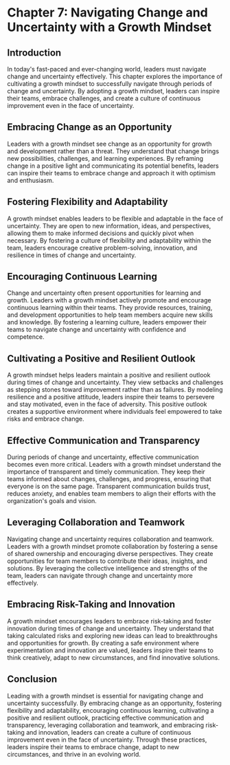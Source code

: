 Chapter 7: Navigating Change and Uncertainty with a Growth Mindset
==================================================================

Introduction
------------

In today's fast-paced and ever-changing world, leaders must navigate change and uncertainty effectively. This chapter explores the importance of cultivating a growth mindset to successfully navigate through periods of change and uncertainty. By adopting a growth mindset, leaders can inspire their teams, embrace challenges, and create a culture of continuous improvement even in the face of uncertainty.

Embracing Change as an Opportunity
----------------------------------

Leaders with a growth mindset see change as an opportunity for growth and development rather than a threat. They understand that change brings new possibilities, challenges, and learning experiences. By reframing change in a positive light and communicating its potential benefits, leaders can inspire their teams to embrace change and approach it with optimism and enthusiasm.

Fostering Flexibility and Adaptability
--------------------------------------

A growth mindset enables leaders to be flexible and adaptable in the face of uncertainty. They are open to new information, ideas, and perspectives, allowing them to make informed decisions and quickly pivot when necessary. By fostering a culture of flexibility and adaptability within the team, leaders encourage creative problem-solving, innovation, and resilience in times of change and uncertainty.

Encouraging Continuous Learning
-------------------------------

Change and uncertainty often present opportunities for learning and growth. Leaders with a growth mindset actively promote and encourage continuous learning within their teams. They provide resources, training, and development opportunities to help team members acquire new skills and knowledge. By fostering a learning culture, leaders empower their teams to navigate change and uncertainty with confidence and competence.

Cultivating a Positive and Resilient Outlook
--------------------------------------------

A growth mindset helps leaders maintain a positive and resilient outlook during times of change and uncertainty. They view setbacks and challenges as stepping stones toward improvement rather than as failures. By modeling resilience and a positive attitude, leaders inspire their teams to persevere and stay motivated, even in the face of adversity. This positive outlook creates a supportive environment where individuals feel empowered to take risks and embrace change.

Effective Communication and Transparency
----------------------------------------

During periods of change and uncertainty, effective communication becomes even more critical. Leaders with a growth mindset understand the importance of transparent and timely communication. They keep their teams informed about changes, challenges, and progress, ensuring that everyone is on the same page. Transparent communication builds trust, reduces anxiety, and enables team members to align their efforts with the organization's goals and vision.

Leveraging Collaboration and Teamwork
-------------------------------------

Navigating change and uncertainty requires collaboration and teamwork. Leaders with a growth mindset promote collaboration by fostering a sense of shared ownership and encouraging diverse perspectives. They create opportunities for team members to contribute their ideas, insights, and solutions. By leveraging the collective intelligence and strengths of the team, leaders can navigate through change and uncertainty more effectively.

Embracing Risk-Taking and Innovation
------------------------------------

A growth mindset encourages leaders to embrace risk-taking and foster innovation during times of change and uncertainty. They understand that taking calculated risks and exploring new ideas can lead to breakthroughs and opportunities for growth. By creating a safe environment where experimentation and innovation are valued, leaders inspire their teams to think creatively, adapt to new circumstances, and find innovative solutions.

Conclusion
----------

Leading with a growth mindset is essential for navigating change and uncertainty successfully. By embracing change as an opportunity, fostering flexibility and adaptability, encouraging continuous learning, cultivating a positive and resilient outlook, practicing effective communication and transparency, leveraging collaboration and teamwork, and embracing risk-taking and innovation, leaders can create a culture of continuous improvement even in the face of uncertainty. Through these practices, leaders inspire their teams to embrace change, adapt to new circumstances, and thrive in an evolving world.
